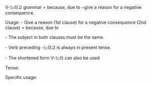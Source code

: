 V-느라고 grammar = because, due to ~give a reason for a negative consequence.

Usage:
\- Give a reason (1st clause) for a negative consequence (2nd clause) = because, due to

\- The subject in both clauses  must be the same.

\- Verb preceding -느라고 is always in present tense.

\- The shortened form V-느라 can also be used

Tense:


Specific usage:

